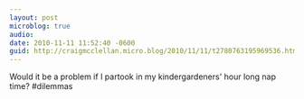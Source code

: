 ```yaml
---
layout: post
microblog: true
audio: 
date: 2010-11-11 11:52:40 -0600
guid: http://craigmcclellan.micro.blog/2010/11/11/t2780763195969536.html
---
```

Would it be a problem if I partook in my kindergardeners' hour long nap time? #dilemmas
